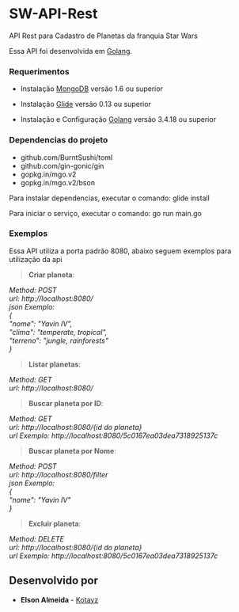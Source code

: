 # SW-API-Rest

API Rest para Cadastro de Planetas da franquia Star Wars

Essa API foi desenvolvida em [Golang](https://golang.org/).

### Requerimentos
* Instalação [MongoDB](https://www.digitalocean.com/community/tutorials/como-instalar-o-mongodb-no-ubuntu-16-04-pt) versão 1.6 ou superior

* Instalação [Glide](https://github.com/Masterminds/glide) versão 0.13 ou superior

* Instalação e Configuração [Golang](https://www.digitalocean.com/community/tutorials/how-to-install-go-1-6-on-ubuntu-16-04) versão 3.4.18 ou superior

### Dependencias do projeto
 * github.com/BurntSushi/toml
 * github.com/gin-gonic/gin
 * gopkg.in/mgo.v2
 * gopkg.in/mgo.v2/bson

Para instalar dependencias, executar o comando: glide install

Para iniciar o serviço, executar o comando: go run main.go

### Exemplos

Essa API utiliza a porta padrão 8080, abaixo seguem exemplos para utilização da api

> **Criar planeta**:

*Method: POST*  
*url: http://localhost:8080/*  
*json Exemplo:*  
*{*  
    *"nome": "Yavin IV",*  
    *"clima": "temperate, tropical",*  
    *"terreno": "jungle, rainforests"*  
*}*

> **Listar planetas**:

*Method: GET*  
*url: http://localhost:8080/*

> **Buscar planeta por ID**:

*Method: GET*  
*url: http://localhost:8080/{id do planeta}*  
*url Exemplo: http://localhost:8080/5c0167ea03dea7318925137c*

> **Buscar planeta por Nome**:

*Method: POST*  
*url: http://localhost:8080/filter*  
*json Exemplo:*  
*{*  
  *"nome": "Yavin IV"*  
*}*

> **Excluir planeta**:

*Method: DELETE*  
*url: http://localhost:8080/{id do planeta}*  
*url Exemplo: http://localhost:8080/5c0167ea03dea7318925137c*  

## Desenvolvido por

* **Elson Almeida** - [Kotayz](https://github.com/kotayz)
